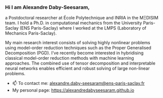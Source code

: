 ### Hi I am Alexandre Daby-Seesaram, 
a Postdoctoral researcher at École Polytechnique and INRIA in the MΞDISIM team.
I hold a Ph.D. in computational mechanics from the University Paris-Saclay (ENS Paris-Saclay) where I worked at the LMPS (Laboratory of Mechanics Paris-Saclay).

My main research interest consists of solving highly nonlinear problems using model-order reduction techniques such as the Proper Generalised Decomposition (PGD). I've recently become interested in hybridising classical model-order reduction methods with machine learning approaches. The combined use of tensor decomposition and interpretable neural networks enables efficient and robust solving of large non-linear problems.

- 📫 To contact me: alexandre.daby-seesaram@ens-paris-saclay.fr
- My personal page: https://alexandredabyseesaram.github.io

